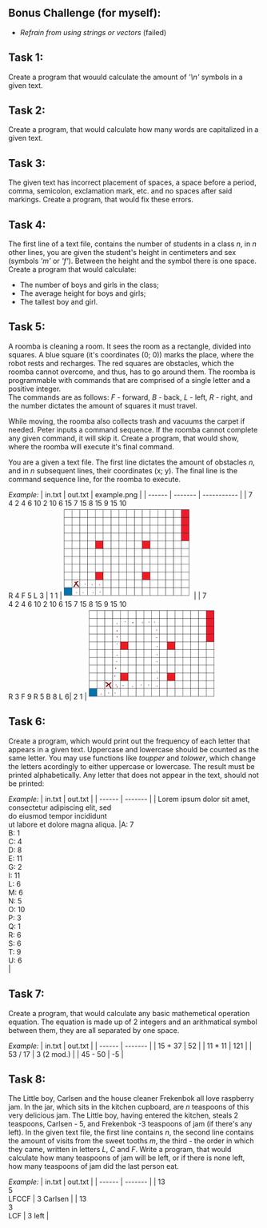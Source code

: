 ## Bonus Challenge (for myself):
- *Refrain from using strings or vectors* (failed)

## Task 1:
Create a program that wouuld calculate the amount of *'\n'* symbols in a given text.

## Task 2:
Create a program, that would calculate how many words are capitalized in a given text.

## Task 3:
The given text has incorrect placement of spaces, a space before a period, comma, semicolon, exclamation mark, etc. and no spaces after said markings. Create a program, that would fix these errors.

## Task 4:
The first line of a text file, contains the number of students in a class *n*, in *n* other lines, you are given the student's height in centimeters and sex (symbols *'m'* or *'f'*). Between the height and the symbol there is one space. Create a program that would calculate:
- The number of boys and girls in the class;
- The average height for boys and girls;
- The tallest boy and girl.

## Task 5:
A roomba is cleaning a room. It sees the room as a rectangle, divided into squares. A blue square (it's coordinates (0; 0)) marks the place, where the robot rests and recharges. The red squares are obstacles, which the roomba cannot overcome, and thus, has to go around them. The roomba is programmable with commands that are comprised of a single letter and a positive integer.<br> The commands are as follows: *F* - forward, *B* - back, *L* - left, *R* - right, and the number dictates the amount of squares it must travel.

While moving, the roomba also collects trash and vacuums the carpet if needed. Peter inputs a command sequence. If the roomba cannot complete any given command, it will skip it. Create a program, that would show, where the roomba will execute it's final command.

You are a given a text file. The first line dictates the amount of obstacles *n*, and in *n* subsequent lines, their coordinates (x; y). The final line is the command sequence line, for the roomba to execute.

*Example:*
| in.txt | out.txt | example.png |
| ------ | ------- | ----------- |
| 7<br>4 2 4 6 10 2 10 6 15 7 15 8 15 9 15 10<br>R 4 F 5 L 3 | 1 1 |![Alt text](img/RoombaPath_eg1.png) |
| 7<br>4 2 4 6 10 2 10 6 15 7 15 8 15 9 15 10<br>R 3 F 9 R 5 B 8 L 6| 2 1 |![Alt text](img/RoombaPath_eg2.png)

## Task 6:
Create a program, which would print out the frequency of each letter that appears in a given text. Uppercase and lowercase should be counted as the same letter. You may use functions like *toupper* and *tolower*, which change the letters acordingly to either uppercase or lowercase. The result must be printed alphabetically. Any letter that does not appear in the text, should not be printed:

*Example:*
| in.txt | out.txt |
| ------ | ------- |
| Lorem ipsum dolor sit amet,<br> consectetur adipiscing elit, sed<br> do eiusmod tempor incididunt<br>ut labore et dolore magna aliqua. |A: 7<br>B: 1<br>C: 4<br>D: 8<br>E: 11<br>G: 2<br>I: 11<br>L: 6<br>M: 6<br>N: 5<br>O: 10<br>P: 3<br>Q: 1<br>R: 6<br>S: 6<br>T: 9<br>U: 6<br>|

## Task 7:
Create a program, that would calculate any basic mathemetical operation equation. The equation is made up of 2 integers and an arithmatical symbol between them, they are all separated by one space.

*Example:*
| in.txt | out.txt |
| ------ | ------- |
| 15 + 37 | 52 |
| 11 * 11 | 121 |
| 53 / 17 | 3 (2 mod.) |
| 45 - 50 | -5 |

## Task 8:
The Little boy, Carlsen and the house cleaner Frekenbok all love raspberry jam. In the jar, which sits in the kitchen cupboard, are *n* teaspoons of this very delicious jam. The Little boy, having entered the kitchen, steals 2 teaspoons, Carlsen - 5, and Frekenbok -3 teaspoons of jam (if there's any left). In the given text file, the first line contains *n*, the second line contains the amount of visits from the sweet tooths *m*, the third - the order in which they came, written in letters *L*, *C* and *F*. Write a program, that would calculate how many teaspoons of jam will be left, or if there is none left, how many teaspoons of jam did the last person eat.

*Example:*
| in.txt | out.txt |
| ------ | ------- |
| 13<br>5<br>LFCCF | 3 Carlsen |
| 13<br>3<br>LCF | 3 left |
  

